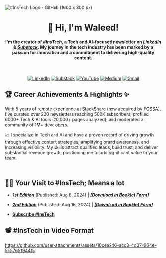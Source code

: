 ![#InsTech Logo - GitHub (1600 x 300 px)](https://github.com/user-attachments/assets/1b2cffbf-ac56-417b-a8da-e3efeee11138)

<div align="center">
  
# 👋 Hi, I'm Waleed!

#### I'm the creator of _**#InsTech**_, a Tech and AI-focused newsletter on _**[LinkedIn](https://bit.ly/InsTechSub)**_ & _**[Substack](https://bit.ly/subProf)**_. My journey in the tech industry has been marked by a passion for innovation and a commitment to delivering high-quality content.

<br />

[![LinkedIn](https://img.shields.io/badge/LinkedIn-0077B5?style=for-the-badge&logo=linkedin&logoColor=white)](https://bit.ly/44p8hmZ)
[![Substack](https://img.shields.io/badge/Substack-%23006f5c.svg?style=for-the-badge&logo=substack&logoColor=FF6719)](https://substack.com/@instech)
[![YouTube](https://img.shields.io/badge/YouTube-FF0000?style=for-the-badge&logo=youtube&logoColor=white)](https://bit.ly/ibtd)
[![Medium](https://img.shields.io/badge/Medium-12100E?style=for-the-badge&logo=medium&logoColor=white)](https://medium.com/@wallikhan76)
[![Gmail](https://img.shields.io/badge/Gmail-D14836?style=for-the-badge&logo=gmail&logoColor=white)](mailto:wallikhan76@gmail.com)

</div>

## 🏆 Career Achievements & Highlights ✨

With 5 years of remote experience at StackShare (now acquired by FOSSA), I've curated over 220 newsletters reaching 500K subscribers, profiled 6000+ Tech & AI tools (20,000+ pages analyzed), and moderated a community of 1M+ developers.

📈 I specialize in Tech and AI and have a proven record of driving growth through effective content strategies, amplifying brand awareness, and increasing visibility. My skills attract qualified leads, build trust, and deliver substantial revenue growth, positioning me to add significant value to your team.

<br />

## 🔔🔁 Your Visit to #InsTech; Means a lot

- ***[1st Edition](https://bit.ly/4dARuR6)*** (Published: Aug 8, 2024) | ***[[Download in Booklet Form]](https://www.linkedin.com/feed/update/urn:li:activity:7227732255039713280/)***

- ***[2nd Edition](https://www.linkedin.com/feed/update/urn:li:ugcPost:7229952731224920064/)*** (Published: Aug 16, 2024) | ***[[Download in Booklet Form]](https://www.linkedin.com/feed/update/urn:li:activity:7231611479899176960/)***

- **[Subscribe  #InsTech](https://bit.ly/InsTechSub)**


## 📽️ #InsTech in Video Format

https://github.com/user-attachments/assets/10cea246-acc3-4d37-964e-5c57651944f5


<!--

https://github.com/user-attachments/assets/96fcbadb-aa63-41c2-bc7d-9da8a4650bf0

https://github.com/user-attachments/assets/21e23e53-80cf-4a09-9c1f-e7c87aa2bccb


**waleed-durrani/waleed-durrani** is a ✨ _special_ ✨ repository because its `README.md` (this file) appears on your GitHub profile.

Here are some ideas to get you started:

- 🔭 I’m currently working on ...

- 🌱 I’m currently learning ...
- 👯 I’m looking to collaborate on ...
- 🤔 I’m looking for help with ...
- 💬 Ask me about ...
- 📫 How to reach me: ...
- 😄 Pronouns: ...
- ⚡ Fun fact: ...
-->
